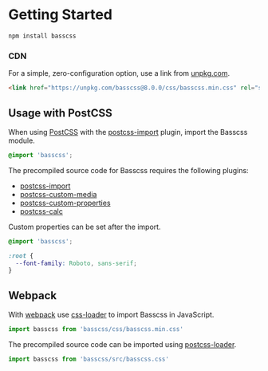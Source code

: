 
# Getting Started

```
npm install basscss
```

### CDN

For a simple, zero-configuration option, use a link from [unpkg.com](https://unpkg.com/basscss/css/basscss.min.css).

```html
<link href="https://unpkg.com/basscss@8.0.0/css/basscss.min.css" rel="stylesheet">
```

## Usage with PostCSS

When using [PostCSS]() with the [postcss-import](https://github.com/postcss/postcss-import) plugin, import the Basscss module.

```css
@import 'basscss';
```

The precompiled source code for Basscss requires the following plugins:
- [postcss-import](https://github.com/postcss/postcss-import)
- [postcss-custom-media](https://github.com/postcss/postcss-custom-media)
- [postcss-custom-properties](https://github.com/postcss/postcss-custom-properties)
- [postcss-calc](https://github.com/postcss/postcss-calc)

Custom properties can be set after the import.

```css
@import 'basscss';

:root {
  --font-family: Roboto, sans-serif;
}
```

## Webpack

With [webpack](https://webpack.github.io) use [css-loader](https://github.com/webpack/css-loader) to import Basscss in JavaScript.

```js
import basscss from 'basscss/css/basscss.min.css'
```

The precompiled source code can be imported using [postcss-loader](https://github.com/postcss/postcss-loader).

```js
import basscss from 'basscss/src/basscss.css'
```


